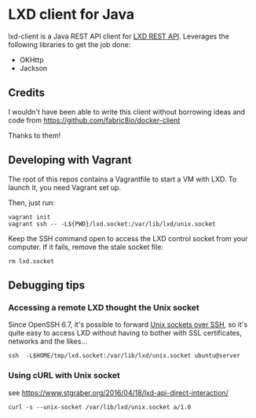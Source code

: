 # LXD client for Java

lxd-client is a Java REST API client for [LXD REST API](https://linuxcontainers.org/lxd/rest-api/). Leverages the following libraries to get the job done:

* OKHttp
* Jackson

## Credits

I wouldn't have been able to write this client without borrowing ideas and code from https://github.com/fabric8io/docker-client

Thanks to them!

## Developing with Vagrant

The root of this repos contains a Vagrantfile to start a VM with LXD. To launch it, you need Vagrant set up.

Then, just run:

    vagrant init
    vagrant ssh -- -L${PWD}/lxd.socket:/var/lib/lxd/unix.socket

Keep the SSH command open to access the LXD control socket from your computer. If it fails, remove the stale socket file:

    rm lxd.socket

## Debugging tips

### Accessing a remote LXD thought the Unix socket

Since OpenSSH 6.7, it's possible to forward [Unix sockets over SSH](https://lwn.net/Articles/609321/), so it's quite easy
to access LXD without having to bother with SSL certificates, networks and the likes...

    ssh  -L$HOME/tmp/lxd.socket:/var/lib/lxd/unix.socket ubuntu@server

### Using cURL with Unix socket

see https://www.stgraber.org/2016/04/18/lxd-api-direct-interaction/

    curl -s --unix-socket /var/lib/lxd/unix.socket a/1.0
